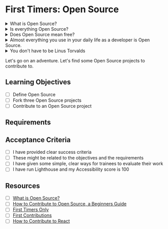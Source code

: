 # First Timers: Open Source

<details>
<summary>What is Open Source?</summary>
Open Source Software (OSS) means anyone can look at the "source code", use it, and change it. It's a way of sharing software that allows people to collaborate and build on each other's work. OSS is a great way to learn how to code, because you can see how other people have solved problems. You can also contribute to OSS projects, which is a smart way to get experience and build your portfolio.
</details>
<details>
<summary>Is everything Open Source?</summary>
No. There's plenty of software that isn't Open Source. For example, you can see the source code for Android, but you can't see the source code for iOS.
</details>
<details>
<summary>Does Open Source mean free?</summary>

[No](https://opensource.com/resources/what-open-source).

OSS is licensed, which means that you can use it, but you can't use it in a way that breaks the license. Our Syllabus is [CC-BY-SA](https://creativecommons.org/), which means other schools can (and do) copy the content and use it in their own courses, but they can't sell it and they have to say where the content came from.

You do have to [check the rules](https://opensource.org/licenses/) before using Open Source software in commercial projects. (Most Open Source software is licensed under the [MIT license](https://opensource.org/licenses/MIT), which allows commercial use.)

</details>
<details>
<summary>Almost everything you use in your daily life as a developer is Open Source.</summary>

### The gang's all here:

- Here's Facebook on GitHub: https://github.com/facebook
- Here's Apple https://github.com/apple
- Here's Google https://github.com/google
- Here's Twitter https://github.com/twitter
- Here's Amazon https://github.com/aws

_Every major tech company develops Open Source projects_. They're all here on GitHub. Most major governments have OSS too. Here's the [UK government on Github](https://github.com/alphagov).

Here's the source for [React](https://github.com/facebook/react) and here's [Node](https://github.com/nodejs/node). Here's the source for the engine that implements [JavaScript](https://github.com/v8/v8) inside Chrome.

Here's the source for [MDN](https://github.com/mdn/content) that we make you look up all the time. And for [Visual Studio Code](https://github.com/microsoft/vscode), the editor you're using right now.

Here's the source code for the Linux operating system: https://github.com/torvalds/linux

Notice how that's someone's personal GitHub account? That's because Linux started out as a personal project; it was _made by that person_, Linus Torvalds. He's right here on Github too. This is where tech _lives_. And you are a part of it now. You can contribute to it. You can make it better.

You can make it yours.

This is the power and the opportunity of Open Source. You don't actually need credentials, or experience or a fancy education or a job to participate in Open Source. Your _code_ is what is evaluated in this world. If your Pull Request is clear and useful enough to others, it will be merged. If it's not, it won't.

OSS isn't a perfect world of fairness and impartiality - it's still made by imperfect human beans - but it's an _open_ world, and this opportunity is powerful.

</details>
<details>
<summary>You don't have to be Linus Torvalds</summary>

You don't have to invent Linux to contribute to OSS. In fact, the reason OSS is so powerful is that it is developed by millions of people, each doing a small part. We are more like bees, busying ourselves with our own little tasks, but together we make something beautiful.

</details>

Let's go on an adventure. Let's find some Open Source projects to contribute to.

## Learning Objectives

- [ ] Define Open Source
- [ ] Fork three Open Source projects
- [ ] Contribute to an Open Source project

## Requirements

## Acceptance Criteria

- [ ] I have provided clear success criteria
- [ ] These might be related to the objectives and the requirements
- [ ] I have given some simple, clear ways for trainees to evaluate their work
- [ ] I have run Lighthouse and my Accessibility score is 100

## Resources

- [ ] [What is Open Source?](https://opensource.com/resources/what-open-source)
- [ ] [How to Contribute to Open Source, a Beginners Guide](https://www.freecodecamp.org/news/how-to-contribute-to-open-source-projects-beginners-guide/)
- [ ] [First Timers Only](https://www.firsttimersonly.com/)
- [ ] [First Contributions](https://firstcontributions.github.io/)
- [ ] [How to Contribute to React](https://reactjs.org/docs/how-to-contribute.html)
